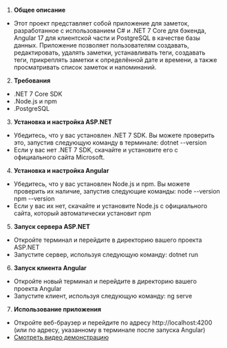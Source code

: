 
1. **Общее описание**
 + Этот проект представляет собой приложение для заметок, разработанное с использованием C# и .NET 7 Core для бэкенда, Angular 17 для клиентской части и PostgreSQL в качестве базы данных. Приложение позволяет пользователям создавать, редактировать, удалять заметки, устанавливать теги, создавать теги, прикреплять заметки к определённой дате и времени, а также просматривать список заметок и напоминаний.
 
2. **Требования**
 + .NET 7 Core SDK
 + .Node.js и npm
 + .PostgreSQL 
   
3. **Установка и настройка ASP.NET**
 + Убедитесь, что у вас установлен .NET 7 SDK. Вы можете проверить это, запустив следующую команду в терминале: dotnet --version
 + Если у вас нет .NET 7 SDK, скачайте и установите его с официального сайта Microsoft.
 
4. **Установка и настройка Angular**
 + Убедитесь, что у вас установлен Node.js и npm. Вы можете проверить их наличие, запустив следующие команды:
 node --version 
 npm --version
 + Если у вас их нет, скачайте и установите Node.js с официального сайта, который автоматически установит npm
 	
5. **Запуск сервера ASP.NET**
 + Откройте терминал и перейдите в директорию вашего проекта ASP.NET
 + Запустите сервер, используя следующую команду:
 dotnet run

6. **Запуск клиента Angular**
 + Откройте новый терминал и перейдите в директорию вашего проекта Angular
 + Запустите клиент, используя следующую команду:
 ng serve

7. **Использование приложения**
 + Откройте веб-браузер и перейдите по адресу http://localhost:4200 (или по адресу, указанному в терминале после запуска Angular)
 + [Смотреть видео демонстрацию](https://youtu.be/FHcqvQnBybU)
